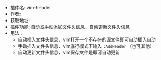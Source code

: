 - 插件名: vim-header
- 作者:
- 获取地址:
- 插件功能: 自动或手动添加文件头信息，自动更新文件头信息
- 用法：
  - 自动插入文件头信息，vim打开一个不存在的源文件即可自动插入自动
  - 手动插入文件头信息，vim底行模式下输入 `:AddHeader` （也可其他）
  - 自动更新文件头信息，vim保存文件是即可自动更新
